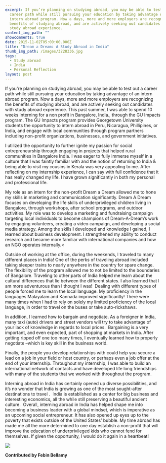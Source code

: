 ```yaml
---
excerpt: ​​If you’re planning on studying abroad, you may be able to test out a
  career path while still pursuing your education by taking advantage of an
  intern abroad program. Now a days, more and more employers are recognizing the
  benefits of studying abroad, and are actively seeking out candidates with
  study abroad experience.
content_img_path: ""
showcomments: true
date: 2015-11-02T05:00:00.000Z
title: "Dream a Dream: A Study Abroad in India"
thumb_img_path: /images/3228336.jpg
tags:
  - Study abroad
  - India
  - Personal Reflection
layout: post
---
```

​​If you're planning on studying abroad, you may be able to test out a career path while still pursuing your education by taking advantage of an intern abroad program. Now a days, more and more employers are recognizing the benefits of studying abroad, and are actively seeking out candidates with study abroad experience. This past summer, I was able to spend 10 weeks interning for a non profit in Bangalore, India., through the GU Impacts program. The GU Impacts program provides Georgetown University students the opportunity to intern abroad in Peru, Nicaragua, Phillipines, or India, and engage with local communities through program partners including non-profit organizations, businesses, and government initiatives.

I utilized the opportunity to further ignite my passion for social entrepreneurship through engaging in projects that helped rural communities in Bangalore India. I was eager to fully immerse myself in a culture that I was faintly familiar with and the notion of returning to India & being able to visit my cousins in Kerala was very appealing to me. After reflecting on my internship experience, I can say with full confidence that it has really changed my life. I have grown significantly in both my personal and professional life.

My role as an intern for the non-profit Dream a Dream allowed me to hone my skills in marketing and communication significantly. Dream A Dream focuses on developing the life skills of underprivileged children living in Bangalore, through workshops, after school programs, and outdoor activities. My role was to develop a marketing and fundraising campaign targeting local individuals to become champions of Dream-A-Dream’s work by engaging volunteers, creating a video campaign, and developing a social media strategy. Among the skills I developed and knowledge I gained, I learned about business development. I strengthened my ability to conduct research and became more familiar with international companies and how an NGO operates internally.<

Outside of working at the office, during the weekends, I traveled to many different places in India! One of the perks of traveling abroad included taking sleeper trains to nearly anywhere in the country for spare change. The flexibility of the program allowed me to not be limited to the boundaries of Bangalore. Traveling to other parts of India helped me learn about the cultural differences that lie between the different states. I also learned that I am more adventurous than I thought I was!  Dealing with different types of people forced me to learn the local language. My proficiency in the languages Malayalam and Kannada improved significantly! There were many times when I had to rely on solely my limited proficiency of the local language, in order to travel on the buses or take auto-rickshaws.

In addition, I learned how to bargain and negotiate. As a foreigner in India, many taxi (auto) drivers and street vendors will try to take advantage of your lack of knowledge in regards to local prices.  Bargaining is a very important, and even expected, part of shopping at markets in India. After getting ripped off one too many times, I eventually learned how to properly negotiate –which is key skill in the business world.

Finally, the people you develop relationships with could help you secure a lead on a job in your field or host country, or perhaps even a job offer at the end of your internship. Throughout my internship, I was able to build an international network of contacts and have developed life long friendships with many of the students that we worked with throughout the program.

Interning abroad in India has certainly opened up diverse possibilities, and it’s no wonder that India is growing as one of the most sought-after destinations to travel .  India is established as a center for big business and interesting economics, all the while still preserving a beautiful ancient culture.  Overall, interning abroad in India has helped shape me into becoming a business leader with a global mindset, which is imperative as an upcoming social entrepreneur. It has also opened up eyes up to the poverty that exists outside of the United States’ bubble. My time abroad has made me all the more determined to one day establish a non-profit that will improve the education of underprivileged kids who cannot fend for themselves. If given the opportunity, I would do it again in a heartbeat!

![](/images/4321410_orig.jpg)

 **Contributed by Febin Bellamy**